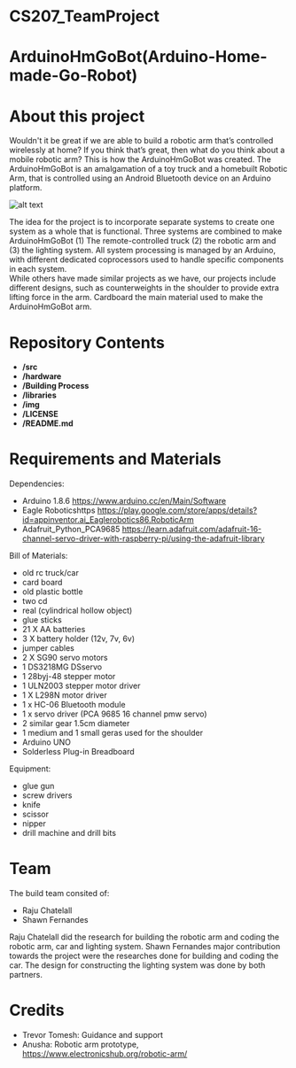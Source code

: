 # CS207_TeamProject


ArduinoHmGoBot(Arduino-Home-made-Go-Robot) 
===================

About this project
===========

Wouldn't it be great if we are able to build a robotic arm that’s controlled wirelessly at home? If you think that’s great, then what do you think about a mobile robotic arm? This is how the ArduinoHmGoBot was created. The ArduinoHmGoBot is an amalgamation of a toy truck and a homebuilt Robotic Arm, that is controlled using an Android Bluetooth device on an Arduino platform.                               

![alt text][pic1]

[pic1]: https://github.com/sf0912/CS207_TeamProject/blob/Sf0912-2/img/Left.jpeg?raw=true																			
 	The idea for the project is to incorporate separate systems to create one system as a whole that is functional. Three systems are combined to make ArduinoHmGoBot (1) The remote-controlled truck (2) the robotic arm and (3) the lighting system. All system processing is managed by an Arduino, with different dedicated coprocessors used to handle specific components in each system.                        
	While others have made similar projects as we have, our projects include different designs, such as counterweights in the shoulder to provide extra lifting force in the arm. Cardboard the main material used to make the ArduinoHmGoBot arm.


Repository Contents
============
* **/src** 
* **/hardware** 
* **/Building Process**
* **/libraries** 
* **/img** 
* **/LICENSE** 
* **/README.md** 

Requirements and Materials
============

Dependencies:
* Arduino 1.8.6 https://www.arduino.cc/en/Main/Software
* Eagle Roboticshttps https://play.google.com/store/apps/details?id=appinventor.ai_Eaglerobotics86.RoboticArm
* Adafruit_Python_PCA9685 https://learn.adafruit.com/adafruit-16-channel-servo-driver-with-raspberry-pi/using-the-adafruit-library

Bill of Materials:
* old rc truck/car
* card board
* old plastic bottle
* two cd
* real (cylindrical hollow object)
* glue sticks
* 21 X AA batteries 
* 3 X battery holder (12v, 7v, 6v)
* jumper cables
* 2 X SG90 servo motors
* 1 DS3218MG DSservo
* 1 28byj-48 stepper motor
* 1 ULN2003 stepper motor driver 
* 1 X L298N motor driver
* 1 x HC-06 Bluetooth module
* 1 x servo driver (PCA 9685 16 channel pmw servo)
* 2 similar gear 1.5cm diameter 
* 1 medium and 1 small geras used for the shoulder
* Arduino UNO
* Solderless Plug-in Breadboard

Equipment:
* glue gun
* screw drivers
* knife
* scissor
* nipper
* drill machine and drill bits

Team
============

The build team consited of:

* Raju Chatelall
* Shawn Fernandes

Raju Chatelall did the research for building the robotic arm and coding the robotic arm, car and lighting system. Shawn Fernandes major contribution towards the project were the researches done for building and coding the car. The design for constructing the lighting system was done by both partners.

Credits
=============

* Trevor Tomesh: Guidance and support
* Anusha: Robotic arm prototype, https://www.electronicshub.org/robotic-arm/
